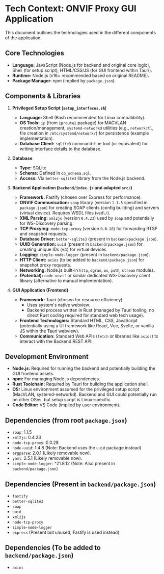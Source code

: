 # Tech Context: ONVIF Proxy GUI Application

This document outlines the technologies used in the different components of the application.

## Core Technologies

*   **Language:** JavaScript (Node.js for backend and original core logic), Shell (for setup script), HTML/CSS/JS (for GUI frontend within Tauri).
*   **Runtime:** Node.js (v16+ recommended based on original README).
*   **Package Manager:** npm (implied by `package.json`).

## Components & Libraries

1.  **Privileged Setup Script (`setup_interfaces.sh`)**
    *   **Language:** Shell (Bash recommended for Linux compatibility).
    *   **OS Tools:** `ip` (from `iproute2` package) for MACVLAN creation/management, `systemd-networkd` utilities (e.g., `networkctl`, file creation in `/etc/systemd/network/`) for persistence (example implementation).
    *   **Database Client:** `sqlite3` command-line tool (or equivalent) for writing interface details to the database.

2.  **Database**
    *   **Type:** SQLite.
    *   **Schema:** Defined in `db_schema.sql`.
    *   **Access:** Via `better-sqlite3` library from the Node.js backend.

3.  **Backend Application (`backend/index.js` and adapted `src/`)**
    *   **Framework:** Fastify (chosen over Express for performance).
    *   **ONVIF Communication:** `soap` library (version `1.1.5` specified in `package.json`) for creating SOAP clients (config building) and servers (virtual device). Requires WSDL files (`wsdl/`).
    *   **XML Parsing:** `xml2js` (version `0.4.23`) used by `soap` and potentially for WS-Discovery parsing.
    *   **TCP Proxying:** `node-tcp-proxy` (version `0.0.28`) for forwarding RTSP and snapshot requests.
    *   **Database Driver:** `better-sqlite3` (present in `backend/package.json`).
    *   **UUID Generation:** `uuid` (present in `backend/package.json`) for creating unique IDs (v4) for virtual devices.
    *   **Logging:** `simple-node-logger` (present in `backend/package.json`).
    *   **HTTP Client:** `axios` (to be added to `backend/package.json`) for snapshot proxy requests.
    *   **Networking:** Node.js built-in `http`, `dgram`, `os`, `path`, `stream` modules.
    *   **(Potential):** `node-onvif` or similar dedicated WS-Discovery client library (alternative to manual implementation).

4.  **GUI Application (Frontend)**
    *   **Framework:** Tauri (chosen for resource efficiency).
        *   Uses system's native webview.
        *   Backend process written in Rust (managed by Tauri tooling, no direct Rust coding required for standard web tech usage).
    *   **Frontend Technologies:** Standard HTML, CSS, JavaScript (potentially using a UI framework like React, Vue, Svelte, or vanilla JS within the Tauri webview).
    *   **Communication:** Standard Web APIs (`fetch` or libraries like `axios`) to interact with the Backend REST API.

## Development Environment

*   **Node.js:** Required for running the backend and potentially building the GUI frontend assets.
*   **npm:** For managing Node.js dependencies.
*   **Rust Toolchain:** Required by Tauri for building the application shell.
*   **OS:** Linux environment assumed for the privileged setup script (MacVLAN, systemd-networkd). Backend and GUI could potentially run on other OSes, but setup script is Linux-specific.
*   **Code Editor:** VS Code (implied by user environment).

## Dependencies (from root `package.json`)

*   `soap`: 1.1.5
*   `xml2js`: 0.4.23
*   `node-tcp-proxy`: 0.0.28
*   `node-uuid`: 1.4.8 (Note: Backend uses the `uuid` package instead)
*   `argparse`: 2.0.1 (Likely removable now).
*   `yaml`: 2.5.1 (Likely removable now).
*   `simple-node-logger`: ^21.8.12 (Note: Also present in `backend/package.json`)

## Dependencies (Present in `backend/package.json`)
*   `fastify`
*   `better-sqlite3`
*   `soap`
*   `uuid`
*   `xml2js`
*   `node-tcp-proxy`
*   `simple-node-logger`
*   `express` (Present but unused, Fastify is used instead)

## Dependencies (To be added to `backend/package.json`)
*   `axios`
